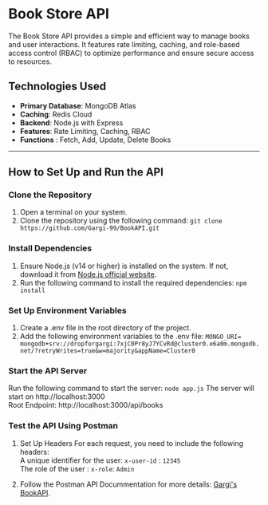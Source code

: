 # Book Store API

The Book Store API provides a simple and efficient way to manage books and user interactions. It features rate limiting, caching, and role-based access control (RBAC) to optimize performance and ensure secure access to resources.

## Technologies Used
- **Primary Database**: MongoDB Atlas
- **Caching**: Redis Cloud
- **Backend**: Node.js with Express
- **Features**: Rate Limiting, Caching, RBAC
- **Functions** : Fetch, Add, Update, Delete Books

---

## How to Set Up and Run the API

### Clone the Repository
1. Open a terminal on your system.
2. Clone the repository using the following command:
```git clone https://github.com/Gargi-99/BookAPI.git```

### Install Dependencies
1. Ensure Node.js (v14 or higher) is installed on the system. If not, download it from [ Node.js official website](https://nodejs.org/en/download).
2. Run the following command to install the required dependencies:
``` npm install ```

### Set Up Environment Variables
1. Create a .env file in the root directory of the project.
2. Add the following environment variables to the .env file:
``` MONGO_URI= mongodb+srv://dropforgargi:7xjC0Pr8yJ7YCvRd@cluster0.e6a0m.mongodb.net/?retryWrites=true&w=majority&appName=Cluster0 ```

### Start the API Server
Run the following command to start the server:
``` node app.js ```
The server will start on http://localhost:3000 <br>
Root Endpoint: http://localhost:3000/api/books

### Test the API Using Postman
1. Set Up Headers
For each request, you need to include the following headers: <br>
A unique identifier for the user: ``` x-user-id ``` : ``` 12345 ```<br>
The role of the user : ```x-role```: ```Admin ```

2. Follow the Postman API Docummentation for more details: [Gargi's BookAPI](https://documenter.getpostman.com/view/34504612/2sAYJAfyJQ).


